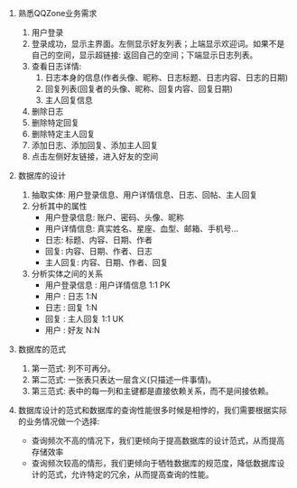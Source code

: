 1. 熟悉QQZone业务需求
    1) 用户登录
    2) 登录成功，显示主界面。左侧显示好友列表；上端显示欢迎词。如果不是自己的空间，显示超链接: 返回自己的空间；下端显示日志列表。
    3) 查看日志详情:
        1) 日志本身的信息(作者头像、昵称、日志标题、日志内容、日志的日期)
        2) 回复列表(回复者的头像、昵称、回复内容、回复日期)
        3) 主人回复信息
    4) 删除日志
    5) 删除特定回复
    6) 删除特定主人回复
    7) 添加日志、添加回复、添加主人回复
    8) 点击左侧好友链接，进入好友的空间
2. 数据库的设计
    1) 抽取实体: 用户登录信息、用户详情信息、日志、回帖、主人回复
    2) 分析其中的属性
        - 用户登录信息: 账户、密码、头像、昵称
        - 用户详情信息: 真实姓名、星座、血型、邮箱、手机号...
        - 日志: 标题、内容、日期、作者
        - 回复: 内容、日期、作者、日志
        - 主人回复: 内容、日期、作者、回复
    3) 分析实体之间的关系
        - 用户登录信息 : 用户详情信息 1:1 PK
        - 用户 : 日志 1:N
        - 日志 : 回复 1:N
        - 回复 : 主人回复 1:1 UK
        - 用户 : 好友 N:N

3. 数据库的范式
    1) 第一范式: 列不可再分。
    2) 第二范式: 一张表只表达一层含义(只描述一件事情)。
    3) 第三范式: 表中的每一列和主键都是直接依赖关系，而不是间接依赖。

4. 数据库设计的范式和数据库的查询性能很多时候是相悖的，我们需要根据实际的业务情况做一个选择:
    - 查询频次不高的情况下，我们更倾向于提高数据库的设计范式，从而提高存储效率
    - 查询频次较高的情形，我们更倾向于牺牲数据库的规范度，降低数据库设计的范式，允许特定的冗余，从而提高查询的性能。

